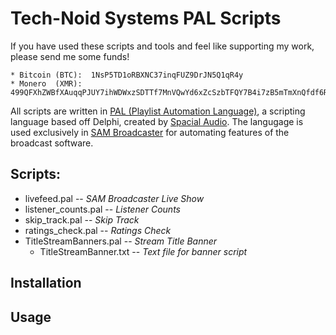 # Tech-Noid Systems PAL Scripts

If you have used these scripts and tools and feel like supporting my work, please send me some funds!
```
* Bitcoin (BTC):  1NsP5TD1oRBXNC37inqFUZ9DrJN5Q1qR4y
* Monero  (XMR):  499QFXhZWBfXAuqqPJUY7ihWDWxzSDTTf7MnVQwYd6xZcSzbTFQY7B4i7zB5mTmXnQfdf6RsDmjdZJNBF6oeeW8xBz7sWa5
```

All scripts are written in [PAL (Playlist Automation Language)][1], a scripting language based off Delphi, created by [Spacial Audio][2].  The langugage is used exclusively in [SAM Broadcaster][3] for automating features of the broadcast software.

## Scripts:
* livefeed.pal --  _SAM Broadcaster Live Show_
* listener_counts.pal  -- _Listener Counts_
* skip_track.pal  --  _Skip Track_
* ratings_check.pal  --  _Ratings Check_
* TitleStreamBanners.pal  --  _Stream Title Banner_
  * TitleStreamBanner.txt  -- _Text file for banner script_

## Installation


## Usage

[1]: http://support.spacialaudio.com/wiki/PAL_%28Playlist_Automation_Language%29
[2]: http://spacial.com/
[3]: http://spacial.com/sam-broadcaster-pro/
